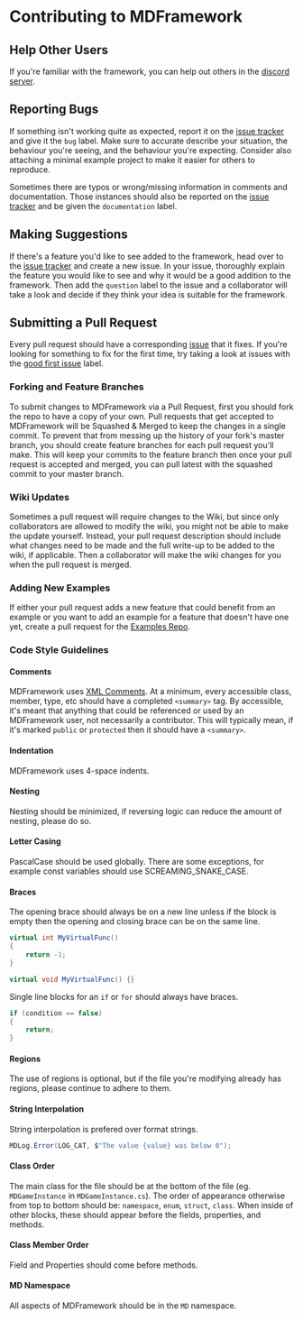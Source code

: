 # Contributing to MDFramework

## Help Other Users
If you're familiar with the framework, you can help out others in the [discord server](https://discord.gg/UH49eHK).

## Reporting Bugs
If something isn't working quite as expected, report it on the [issue tracker](https://github.com/DoubleDeez/MDFramework/issues) and give it the `bug` label.
Make sure to accurate describe your situation, the behaviour you're seeing, and the behaviour you're expecting. Consider also attaching a minimal example project to make it easier for others to reproduce.

Sometimes there are typos or wrong/missing information in comments and documentation. Those instances should also be reported on the [issue tracker](https://github.com/DoubleDeez/MDFramework/issues) and be given the `documentation` label.

## Making Suggestions
If there's a feature you'd like to see added to the framework, head over to the [issue tracker](https://github.com/DoubleDeez/MDFramework/issues) and create a new issue.
In your issue, thoroughly explain the feature you would like to see and why it would be a good addition to the framework.
Then add the `question` label to the issue and a collaborator will take a look and decide if they think your idea is suitable for the framework.

## Submitting a Pull Request
Every pull request should have a corresponding [issue](https://github.com/DoubleDeez/MDFramework/issues) that it fixes.
If you're looking for something to fix for the first time, try taking a look at issues with the [good first issue](https://github.com/DoubleDeez/MDFramework/issues?q=is%3Aissue+is%3Aopen+label%3A%22good+first+issue%22) label.

### Forking and Feature Branches
To submit changes to MDFramework via a Pull Request, first you should fork the repo to have a copy of your own.
Pull requests that get accepted to MDFramework will be Squashed & Merged to keep the changes in a single commit.
To prevent that from messing up the history of your fork's master branch, you should create feature branches for each pull request you'll make.
This will keep your commits to the feature branch then once your pull request is accepted and merged, you can pull latest with the squashed commit to your master branch.

### Wiki Updates
Sometimes a pull request will require changes to the Wiki, but since only collaborators are allowed to modify the wiki, you might not be able to make the update yourself.
Instead, your pull request description should include what changes need to be made and the full write-up to be added to the wiki, if applicable.
Then a collaborator will make the wiki changes for you when the pull request is merged.

### Adding New Examples
If either your pull request adds a new feature that could benefit from an example or you want to add an example for a feature that doesn't have one yet, create a pull request for the [Examples Repo](https://github.com/DoubleDeez/MDFramework-Examples).

### Code Style Guidelines
#### Comments
MDFramework uses [XML Comments](https://docs.microsoft.com/en-us/dotnet/csharp/codedoc). At a minimum, every accessible class, member, type, etc should have a completed `<summary>` tag.
By accessible, it's meant that anything that could be referenced or used by an MDFramework user, not necessarily a contributor. This will typically mean, if it's marked `public` or `protected` then it should have a `<summary>`.

#### Indentation
MDFramework uses 4-space indents.

#### Nesting
Nesting should be minimized, if reversing logic can reduce the amount of nesting, please do so.

#### Letter Casing
PascalCase should be used globally. There are some exceptions, for example const variables should use SCREAMING_SNAKE_CASE.

#### Braces
The opening brace should always be on a new line unless if the block is empty then the opening and closing brace can be on the same line.
```cs
virtual int MyVirtualFunc()
{
    return -1;
}
```
```cs
virtual void MyVirtualFunc() {}
```

Single line blocks for an `if` or `for` should always have braces.
```cs
if (condition == false)
{
    return;
}
```

#### Regions
The use of regions is optional, but if the file you're modifying already has regions, please continue to adhere to them.

#### String Interpolation
String interpolation is prefered over format strings.
```cs
MDLog.Error(LOG_CAT, $"The value {value} was below 0");
```

#### Class Order
The main class for the file should be at the bottom of the file (eg. `MDGameInstance` in `MDGameInstance.cs`).
The order of appearance otherwise from top to bottom should be: `namespace`, `enum`, `struct`, `class`.
When inside of other blocks, these should appear before the fields, properties, and methods.

#### Class Member Order
Field and Properties should come before methods.

#### MD Namespace
All aspects of MDFramework should be in the `MD` namespace.